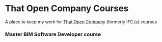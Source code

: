# That Open Company Courses
A place to keep my work for [That Open Company](https://thatopen.com/) (formerly IFC.js) courses


### Master BIM Software Developer course
